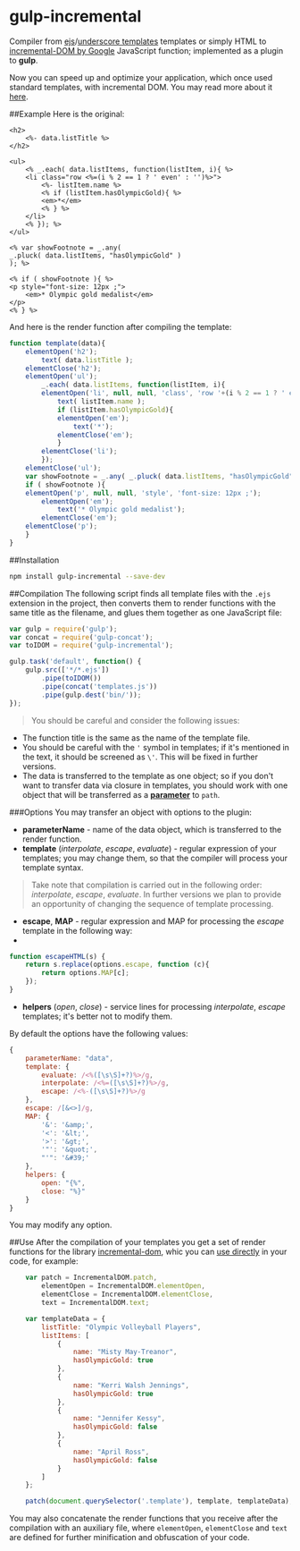 # gulp-incremental

Compiler from [ejs](http://www.embeddedjs.com/)/[underscore templates](http://underscorejs.org/#template) templates or simply HTML to [incremental-DOM by Google](http://google.github.io/incremental-dom/) JavaScript function; implemented as a plugin to **gulp**.

Now you can speed up and optimize your application, which once used standard templates, with incremental DOM. You may read more about it [here](https://medium.com/google-developers/introducing-incremental-dom-e98f79ce2c5f).

##Example
Here is the original:

```ejs
<h2>
    <%- data.listTitle %>
</h2>

<ul>
    <% _.each( data.listItems, function(listItem, i){ %>
    <li class="row <%=(i % 2 == 1 ? ' even' : '')%>">
        <%- listItem.name %>
        <% if (listItem.hasOlympicGold){ %>
        <em>*</em>
        <% } %>
    </li>
    <% }); %>
</ul>

<% var showFootnote = _.any(
_.pluck( data.listItems, "hasOlympicGold" )
); %>

<% if ( showFootnote ){ %>
<p style="font-size: 12px ;">
    <em>* Olympic gold medalist</em>
</p>
<% } %>
```
And here is the render function after compiling the template:
 
```javascript
function template(data){
	elementOpen('h2');
		text( data.listTitle );
	elementClose('h2');
	elementOpen('ul');
		_.each( data.listItems, function(listItem, i){     
		elementOpen('li', null, null, 'class', 'row '+(i % 2 == 1 ? ' even' : ''));
			text( listItem.name );
			if (listItem.hasOlympicGold){         
			elementOpen('em');
				text('*');
			elementClose('em');
			}     
		elementClose('li');     
		}); 
	elementClose('ul');  
	var showFootnote = _.any( _.pluck( data.listItems, "hasOlympicGold" ) );  
	if ( showFootnote ){ 
	elementOpen('p', null, null, 'style', 'font-size: 12px ;');
		elementOpen('em');
			text('* Olympic gold medalist');
		elementClose('em');
	elementClose('p');
	}
}
```
##Installation

```bash
npm install gulp-incremental --save-dev
```
##Compilation
The following script finds all template files with the `.ejs` extension in the project, then converts them to render functions with the same title as the filename, and glues them together as one JavaScript file:

```javascript
var gulp = require('gulp');
var concat = require('gulp-concat');
var toIDOM = require('gulp-incremental');

gulp.task('default', function() {
    gulp.src(['*/*.ejs'])
        .pipe(toIDOM())
        .pipe(concat('templates.js'))
        .pipe(gulp.dest('bin/'));
});
```

> You should be careful and consider the following issues:
>
* The function title is the same as the name of the template file.
* You should be careful with the `'` symbol in templates; if it's mentioned in the text, it should be screened as `\'`. This will be fixed in further versions.
* The data is transferred to the template as one object; so if you don't want to transfer data via closure in templates, you should work with one object that will be transferred as a [**parameter**](#parameterName) to `path`.

###Options
You may transfer an object with options to the plugin:

* **parameterName**<a name="parameterName"></a> - name of the data object, which is transferred to the render function.
* **template** (*interpolate*, *escape*, *evaluate*) - regular expression of your templates; you may change them, so that the compiler will process your template syntax. 
> Take note that compilation is carried out in the following order: *interpolate*, *escape*, *evaluate*. In further versions we plan to provide an opportunity of changing the sequence of template processing.

* **escape**, **MAP** - regular expression and MAP for processing the *escape* template in the following way:
* 
```javascript
function escapeHTML(s) {
    return s.replace(options.escape, function (c){
        return options.MAP[c];
    });
}
```

* **helpers** (*open*, *close*) - service lines for processing *interpolate*, *escape* templates; it's better not to modify them.


By default the options have the following values:

```javascript
{
    parameterName: "data",
    template: {
        evaluate: /<%([\s\S]+?)%>/g,
        interpolate: /<%=([\s\S]+?)%>/g,
        escape: /<%-([\s\S]+?)%>/g
    },
    escape: /[&<>]/g,
    MAP: {
        '&': '&amp;',
        '<': '&lt;',
        '>': '&gt;',
        '"': '&quot;',
        "'": '&#39;'
    },
    helpers: {
        open: "{%",
        close: "%}"
    }
}
```
You may modify any option.



##Use
After the compilation of your templates you get a set of render functions for the library [incremental-dom](https://github.com/google/incremental-dom), whic you can [use directly](http://google.github.io/incremental-dom/#api/patch) in your code, for example:

```javascript
    var patch = IncrementalDOM.patch,
        elementOpen = IncrementalDOM.elementOpen,
        elementClose = IncrementalDOM.elementClose,
        text = IncrementalDOM.text;

    var templateData = {
        listTitle: "Olympic Volleyball Players",
        listItems: [
            {
                name: "Misty May-Treanor",
                hasOlympicGold: true
            },
            {
                name: "Kerri Walsh Jennings",
                hasOlympicGold: true
            },
            {
                name: "Jennifer Kessy",
                hasOlympicGold: false
            },
            {
                name: "April Ross",
                hasOlympicGold: false
            }
        ]
    };

    patch(document.querySelector('.template'), template, templateData);
``` 
You may also concatenate the render functions that you receive after the compilation with an auxiliary file, where `elementOpen`, `elementClose` and `text` are defined for further minification and obfuscation of your code.